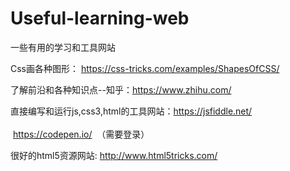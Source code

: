 # Useful-learning-web
一些有用的学习和工具网站

Css画各种图形： https://css-tricks.com/examples/ShapesOfCSS/

了解前沿和各种知识点--知乎：https://www.zhihu.com/

直接编写和运行js,css3,html的工具网站：https://jsfiddle.net/
                                   <br /> https://codepen.io/  （需要登录）

很好的html5资源网站: http://www.html5tricks.com/
